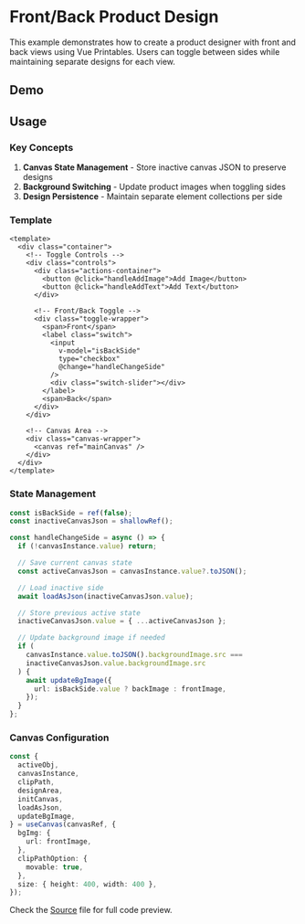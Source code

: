 # Front/Back Product Design

This example demonstrates how to create a product designer with front and back views using Vue Printables. Users can toggle between sides while maintaining separate designs for each view.

## Demo

<script setup lang="ts">
import frontBackProduct from "../code/examples/frontBackProduct.vue"
</script>

<frontBackProduct />

## Usage

### Key Concepts

1. **Canvas State Management** - Store inactive canvas JSON to preserve designs
2. **Background Switching** - Update product images when toggling sides
3. **Design Persistence** - Maintain separate element collections per side

### Template

```vue
<template>
  <div class="container">
    <!-- Toggle Controls -->
    <div class="controls">
      <div class="actions-container">
        <button @click="handleAddImage">Add Image</button>
        <button @click="handleAddText">Add Text</button>
      </div>

      <!-- Front/Back Toggle -->
      <div class="toggle-wrapper">
        <span>Front</span>
        <label class="switch">
          <input
            v-model="isBackSide"
            type="checkbox"
            @change="handleChangeSide"
          />
          <div class="switch-slider"></div>
        </label>
        <span>Back</span>
      </div>
    </div>

    <!-- Canvas Area -->
    <div class="canvas-wrapper">
      <canvas ref="mainCanvas" />
    </div>
  </div>
</template>
```

### State Management

```ts
const isBackSide = ref(false);
const inactiveCanvasJson = shallowRef();

const handleChangeSide = async () => {
  if (!canvasInstance.value) return;

  // Save current canvas state
  const activeCanvasJson = canvasInstance.value?.toJSON();

  // Load inactive side
  await loadAsJson(inactiveCanvasJson.value);

  // Store previous active state
  inactiveCanvasJson.value = { ...activeCanvasJson };

  // Update background image if needed
  if (
    canvasInstance.value.toJSON().backgroundImage.src ===
    inactiveCanvasJson.value.backgroundImage.src
  ) {
    await updateBgImage({
      url: isBackSide.value ? backImage : frontImage,
    });
  }
};
```

### Canvas Configuration

```ts
const {
  activeObj,
  canvasInstance,
  clipPath,
  designArea,
  initCanvas,
  loadAsJson,
  updateBgImage,
} = useCanvas(canvasRef, {
  bgImg: {
    url: frontImage,
  },
  clipPathOption: {
    movable: true,
  },
  size: { height: 400, width: 400 },
});
```

Check the [Source](https://github.com/ahmedd-mahmoud/custom-design-printables/blob/main/docs/code/examples/frontBackProduct.vue) file for full code preview.
